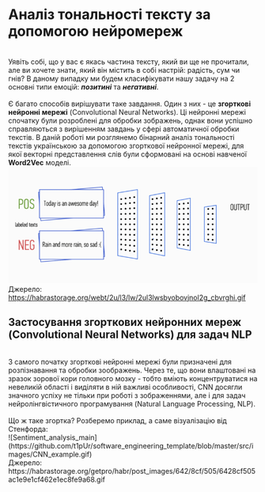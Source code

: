# Аналіз тональності тексту за допомогою нейромереж

<br>Уявіть собі, що у вас є якась частина тексту, який ви ще не прочитали, але ви хочете знати, який він містить в собі настрій: радість, сум чи гнів?
В даному випадку ми будем класифікувати нашу задачу на 2 основні типи емоцій: ***позитині*** та ***негативні***.</br>
<br>Є багато способів вирішувати таке завдання. Один з них - це **згорткові нейронні мережі** (Convolutional Neural Networks). 
Ці нейронні мережі спочатку були розроблені для обробки зображень, однак вони успішно справляються з вирішенням завдань у сфері автоматичної обробки текстів. 
В даній роботі ми розглянемо бінарний аналіз тональності текстів українською за допомогою згорткової нейронної мережі,
для якої векторні представлення слів були сформовані на основі навченої **Word2Vec** моделі.</br>
![Sentiment_analysis_main](https://github.com/t1pUr/software_engineering_template/blob/master/src/images/Sentiment%20analysis%20main.gif)
<br>Джерело: https://habrastorage.org/webt/2u/l3/lw/2ul3lwsbyobovjnol2g_cbvrghi.gif</br>
<h2>
Застосування згорткових нейронних мереж (Convolutional Neural Networks) для задач NLP
</h2>
<br>
З самого початку згорткові нейронні мережі були призначені для розпізнавання та обробки зоображень. Через те, що вони влаштовані на зразок зорової кори головного мозку - тобто вміють концентруватися на невеликій області і виділяти в ній важливі особливості, CNN досягли значного успіху не тільки при роботі з зображеннями, але і для задач нейролінгвістичного програмування (Natural Language Processing, NLP).
</br>
<br>
Що ж таке згортка? Розберемо приклад, а саме візуалізацію від Стенфорда:
</br>
![Sentiment_analysis_main](https://github.com/t1pUr/software_engineering_template/blob/master/src/images/CNN_example.gif)
<br>Джерело: https://habrastorage.org/getpro/habr/post_images/642/8cf/505/6428cf505ac1e9e1cf462e1ec8fe9a68.gif</br>
